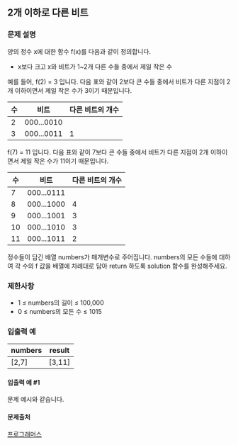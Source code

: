 ## 2개 이하로 다른 비트
### 문제 설명
양의 정수 x에 대한 함수 f(x)를 다음과 같이 정의합니다.

- x보다 크고 x와 비트가 1~2개 다른 수들 중에서 제일 작은 수

예를 들어, f(2) = 3 입니다. 다음 표와 같이 2보다 큰 수들 중에서 비트가 다른 지점이 2개 이하이면서 제일 작은 수가 3이기 때문입니다.

|수|	비트|	다른 비트의 개수|
|---|---|---|
|2	|000...0010|	
|3	|000...0011	|1|
f(7) = 11 입니다. 다음 표와 같이 7보다 큰 수들 중에서 비트가 다른 지점이 2개 이하이면서 제일 작은 수가 11이기 때문입니다.

|수	|비트|	다른 비트의 개수|
|---|---|---|
|7	|000...0111|	
|8	|000...1000	|4|
|9	|000...1001	|3|
|10	|000...1010	|3|
|11	|000...1011	|2|
정수들이 담긴 배열 numbers가 매개변수로 주어집니다. numbers의 모든 수들에 대하여 각 수의 f 값을 배열에 차례대로 담아 return 하도록 solution 함수를 완성해주세요.

### 제한사항
- 1 ≤ numbers의 길이 ≤ 100,000
- 0 ≤ numbers의 모든 수 ≤ 1015

### 입출력 예
|numbers|	result|
|---|---|
|[2,7]|	[3,11]|

#### 입출력 예 #1

문제 예시와 같습니다.

#### 문제출처
[프로그래머스](https://programmers.co.kr/learn/courses/30/lessons/77885)